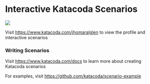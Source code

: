 # Interactive Katacoda Scenarios

[![](http://shields.katacoda.com/katacoda/jhomaralglen/count.svg)](https://www.katacoda.com/jhomaralglen "Get your profile on Katacoda.com")

Visit https://www.katacoda.com/jhomaralglen to view the profile and interactive scenarios

### Writing Scenarios
Visit https://www.katacoda.com/docs to learn more about creating Katacoda scenarios

For examples, visit https://github.com/katacoda/scenario-example
